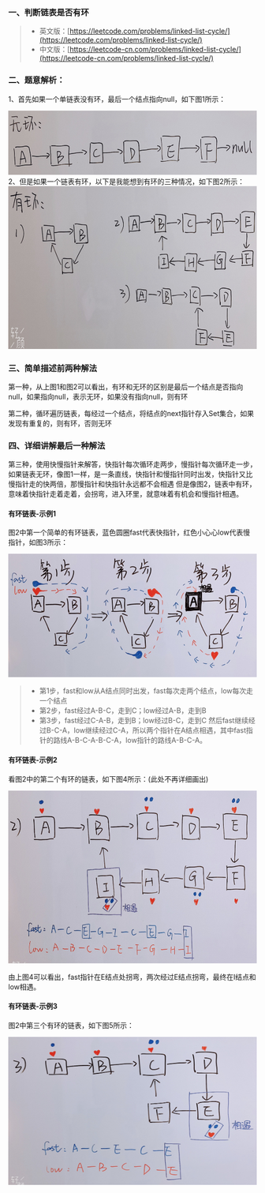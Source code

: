 ### 一、判断链表是否有环  
> - 英文版：[https://leetcode.com/problems/linked-list-cycle/](https://leetcode.com/problems/linked-list-cycle/)
> - 中文版：[https://leetcode-cn.com/problems/linked-list-cycle/](https://leetcode-cn.com/problems/linked-list-cycle/)
  
### 二、题意解析：

1、首先如果一个单链表没有环，最后一个结点指向null，如下图1所示：
<div align="center"><img src="../../../resources/img/linkedListCycle/1.png" height="130" width="700" ></div>
2、但是如果一个链表有环，以下是我能想到有环的三种情况，如下图2所示：

<div align="center"><img src="../../../resources/img/linkedListCycle/2.png" height="330" width="700" ></div>
  
### 三、简单描述前两种解法 

第一种，从上图1和图2可以看出，有环和无环的区别是最后一个结点是否指向null，如果指向null，表示无环，如果没有指向null，则有环

第二种，循环遍历链表，每经过一个结点，将结点的next指针存入Set集合，如果发现有重复的，则有环，否则无环

### 四、详细讲解最后一种解法

第三种，使用快慢指针来解答，快指针每次循环走两步，慢指针每次循环走一步，如果链表无环，像图1一样，是一条直线，快指针和慢指针同时出发，快指针又比慢指针走的快两倍，那慢指针和快指针永远都不会相遇
但是像图2，链表中有环，意味着快指针走着走着，会拐弯，进入环里，就意味着有机会和慢指针相遇。

#### 有环链表-示例1

图2中第一个简单的有环链表，蓝色圆圈fast代表快指针，红色小心心low代表慢指针，如图3所示：

<div align="center"><img src="../../../resources/img/linkedListCycle/3.png" height="250" width="700" ></div>

> - 第1步，fast和low从A结点同时出发，fast每次走两个结点，low每次走一个结点
> - 第2步，fast经过A-B-C，走到C；low经过A-B，走到B
> - 第3步，fast经过C-A-B，走到B；low经过B-C，走到C
然后fast继续经过B-C-A，low继续经过C-A，所以两个指针在A结点相遇，其中fast指针的路线A-B-C-A-B-C-A，low指针的路线A-B-C-A。

#### 有环链表-示例2
看图2中的第二个有环的链表，如下图4所示：(此处不再详细画出)

<div align="center"><img src="../../../resources/img/linkedListCycle/4.png" height="350" width="700" ></div>

由上图4可以看出，fast指针在E结点处拐弯，两次经过E结点拐弯，最终在I结点和low相遇。

#### 有环链表-示例3
图2中第三个有环的链表，如下图5所示：

<div align="center"><img src="../../../resources/img/linkedListCycle/5.png" height="300" width="600" ></div>

